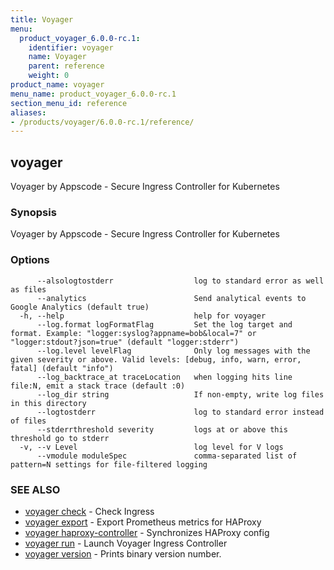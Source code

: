```yaml
---
title: Voyager
menu:
  product_voyager_6.0.0-rc.1:
    identifier: voyager
    name: Voyager
    parent: reference
    weight: 0
product_name: voyager
menu_name: product_voyager_6.0.0-rc.1
section_menu_id: reference
aliases:
- /products/voyager/6.0.0-rc.1/reference/
---
```


## voyager

Voyager by Appscode - Secure Ingress Controller for Kubernetes

### Synopsis

Voyager by Appscode - Secure Ingress Controller for Kubernetes

### Options

```
      --alsologtostderr                  log to standard error as well as files
      --analytics                        Send analytical events to Google Analytics (default true)
  -h, --help                             help for voyager
      --log.format logFormatFlag         Set the log target and format. Example: "logger:syslog?appname=bob&local=7" or "logger:stdout?json=true" (default "logger:stderr")
      --log.level levelFlag              Only log messages with the given severity or above. Valid levels: [debug, info, warn, error, fatal] (default "info")
      --log_backtrace_at traceLocation   when logging hits line file:N, emit a stack trace (default :0)
      --log_dir string                   If non-empty, write log files in this directory
      --logtostderr                      log to standard error instead of files
      --stderrthreshold severity         logs at or above this threshold go to stderr
  -v, --v Level                          log level for V logs
      --vmodule moduleSpec               comma-separated list of pattern=N settings for file-filtered logging
```

### SEE ALSO

* [voyager check](/products/voyager/6.0.0-rc.1/reference/voyager_check)	 - Check Ingress
* [voyager export](/products/voyager/6.0.0-rc.1/reference/voyager_export)	 - Export Prometheus metrics for HAProxy
* [voyager haproxy-controller](/products/voyager/6.0.0-rc.1/reference/voyager_haproxy-controller)	 - Synchronizes HAProxy config
* [voyager run](/products/voyager/6.0.0-rc.1/reference/voyager_run)	 - Launch Voyager Ingress Controller
* [voyager version](/products/voyager/6.0.0-rc.1/reference/voyager_version)	 - Prints binary version number.

